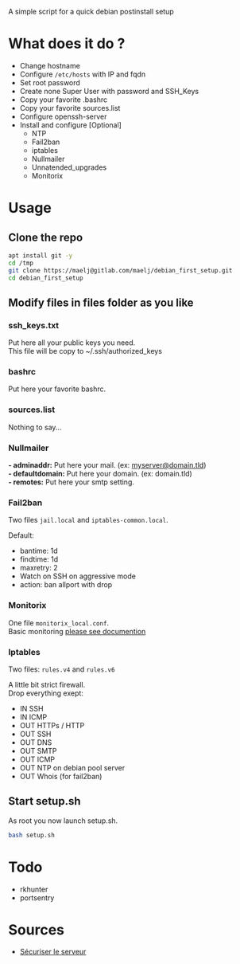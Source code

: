 A simple script for a quick debian postinstall setup

# What does it do ?

- Change hostname  
- Configure `/etc/hosts` with IP and fqdn  
- Set root password  
- Create none Super User with password and SSH_Keys  
- Copy your favorite .bashrc  
- Copy your favorite sources.list  
- Configure openssh-server  
- Install and configure [Optional]  
  - NTP  
  - Fail2ban  
  - iptables  
  - Nullmailer  
  - Unnatended_upgrades  
  - Monitorix  

# Usage

## Clone the repo

```bash
apt install git -y
cd /tmp
git clone https://maelj@gitlab.com/maelj/debian_first_setup.git
cd debian_first_setup
```

## Modify files in files folder as you like

### ssh_keys.txt
Put here all your public keys you need.  
This file will be copy to ~/.ssh/authorized_keys  

### bashrc
Put here your favorite bashrc.  

### sources.list
Nothing to say...  

### Nullmailer
**- adminaddr:** Put here your mail. (ex: myserver@domain.tld)  
**- defaultdomain:** Put here your domain. (ex: domain.tld)  
**- remotes:** Put here your smtp setting.  

### Fail2ban
Two files `jail.local` and `iptables-common.local`.  

Default:  
- bantime: 1d  
- findtime: 1d  
- maxretry: 2  
- Watch on SSH on aggressive mode
- action: ban allport with drop

### Monitorix
One file `monitorix_local.conf`.    
Basic monitoring [please see documention](https://www.monitorix.org/documentation.html)  

### Iptables
Two files: `rules.v4` and `rules.v6`  

A little bit strict firewall.  
Drop everything exept:  
- IN SSH  
- IN ICMP  
- OUT HTTPs / HTTP  
- OUT SSH  
- OUT DNS  
- OUT SMTP  
- OUT ICMP  
- OUT NTP on debian pool server  
- OUT Whois (for fail2ban)

## Start setup.sh

As root you now launch setup.sh.  
```bash
bash setup.sh
```

# Todo

- rkhunter
- portsentry

# Sources
- [Sécuriser le serveur](http://sdz.tdct.org/sdz/securiser-son-serveur-linux.html)
